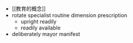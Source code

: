 - [[教育的概念]]
- rotate
  specialist 
  routine
  dimension
  prescription
	- upright
	  readily
	- readily available
- deliberately
  mayor
  manifest